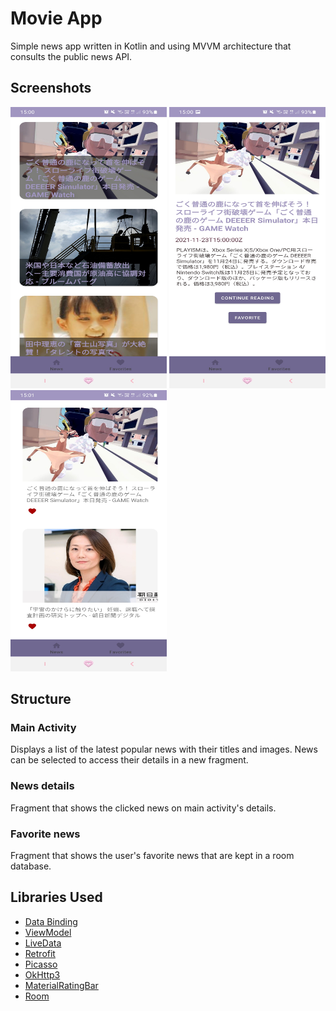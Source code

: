 # Movie App
Simple news app written in Kotlin and using MVVM architecture that consults the public news API.

## Screenshots
<p float="left">
<img src="https://github.com/micaelagimenez/newsApp/blob/main/screenshots/main.jpg" width="250" height="450">
<img src="https://github.com/micaelagimenez/newsApp/blob/main/screenshots/detail.jpg" width="250" height="450"><br>
<img src="https://github.com/micaelagimenez/newsApp/blob/main/screenshots/fav.jpg" width="250" height="450">
</p>

## Structure
### Main Activity
Displays a list of the latest popular news with their titles and images. News can be selected to access their details in a new fragment.
### News details
Fragment that shows the clicked news on main activity's details.
### Favorite news
Fragment that shows the user's favorite news that are kept in a room database.

 ## Libraries Used
 <ul>
 <li> <a href="https://developer.android.com/topic/libraries/data-binding/">Data Binding</a> </li>
 <li> <a href="https://developer.android.com/topic/libraries/architecture/viewmodel">ViewModel</a> </li>
 <li> <a href="https://developer.android.com/topic/libraries/architecture/livedata">LiveData</a> </li>
 <li> <a href="http://square.github.io/retrofit/">Retrofit</a> </li>
 <li> <a href="http://square.github.io/picasso/">Picasso</a> </li>
 <li> <a href="http://square.github.io/okhttp/">OkHttp3</a> </li>
 <li> <a href="https://github.com/zhanghai/MaterialRatingBar">MaterialRatingBar</a> </li>
 <li> <a href="https://developer.android.com/training/data-storage/room">Room</a> </li>
 </ul>
